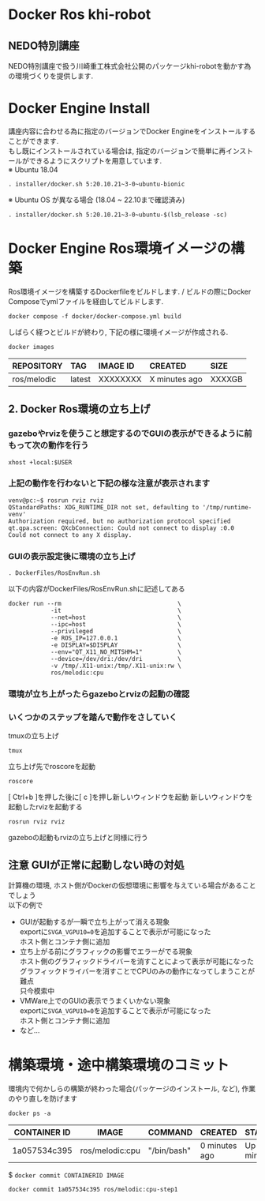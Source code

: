 # Docker Ros khi-robot 
## NEDO特別講座 
NEDO特別講座で扱う川崎重工株式会社公開のパッケージkhi-robotを動かす為の環境づくりを提供します.

# Docker Engine Install
講座内容に合わせる為に指定のバージョンでDocker Engineをインストールすることができます. \
もし既にインストールされている場合は, 指定のバージョンで簡単に再インストールができるようにスクリプトを用意しています. \
※ Ubuntu 18.04
```
. installer/docker.sh 5:20.10.21~3-0~ubuntu-bionic
```
※ Ubuntu OS が異なる場合 (18.04 ~ 22.10まで確認済み)
```
. installer/docker.sh 5:20.10.21~3-0~ubuntu-$(lsb_release -sc)
```
# Docker Engine Ros環境イメージの構築
Ros環境イメージを構築するDockerfileをビルドします. /
ビルドの際にDocker Composeでymlファイルを経由してビルドします.
```
docker compose -f docker/docker-compose.yml build
```
しばらく経つとビルドが終わり, 下記の様に環境イメージが作成される.
```
docker images
```
|REPOSITORY|TAG|IMAGE ID|CREATED|SIZE|
|:---|:---|:---|:---|:---|
|ros/melodic|latest|XXXXXXXX|X minutes ago|XXXXGB|

## 2. Docker Ros環境の立ち上げ
### gazeboやrvizを使うこと想定するのでGUIの表示ができるように前もって次の動作を行う
```
xhost +local:$USER
```
### 上記の動作を行わないと下記の様な注意が表示されます 
`venv@pc:~$ rosrun rviz rviz` \
`QStandardPaths: XDG_RUNTIME_DIR not set, defaulting to '/tmp/runtime-venv'` \
`Authorization required, but no authorization protocol specified` \
`qt.qpa.screen: QXcbConnection: Could not connect to display :0.0` \
`Could not connect to any X display.` 
### GUIの表示設定後に環境の立ち上げ
```
. DockerFiles/RosEnvRun.sh
```
以下の内容がDockerFiles/RosEnvRun.shに記述してある
```
docker run --rm                                 \
            -it                                 \
            --net=host                          \
            --ipc=host                          \
            --privileged                        \
            -e ROS_IP=127.0.0.1                 \
            -e DISPLAY=$DISPLAY                 \
            --env="QT_X11_NO_MITSHM=1"          \
            --device=/dev/dri:/dev/dri          \
            -v /tmp/.X11-unix:/tmp/.X11-unix:rw \
            ros/melodic:cpu
```
### 環境が立ち上がったらgazeboとrvizの起動の確認
### いくつかのステップを踏んで動作をさしていく
tmuxの立ち上げ
```
tmux  
```
立ち上げ先でroscoreを起動
```
roscore 
```
[ Ctrl+b ]を押した後に[ c ]を押し新しいウィンドウを起動
新しいウィンドウを起動したrvizを起動する
```
rosrun rviz rviz
```
gazeboの起動もrvizの立ち上げと同様に行う
## 注意 GUIが正常に起動しない時の対処
計算機の環境, ホスト側がDockerの仮想環境に影響を与えている場合があることでしょう\
以下の例で
* GUIが起動するが一瞬で立ち上がって消える現象 \
    exportに`SVGA_VGPU10=0`を追加することで表示が可能になった \
    ホスト側とコンテナ側に追加
* 立ち上がる前にグラフィックの影響でエラーがでる現象 \
    ホスト側のグラフィックドライバーを消すことによって表示が可能になった \
    グラフィックドライバーを消すことでCPUのみの動作になってしまうことが難点 \
    只今模索中
* VMWare上でのGUIの表示でうまくいかない現象 \
    exportに`SVGA_VGPU10=0`を追加することで表示が可能になった \
    ホスト側とコンテナ側に追加
* など...

# 構築環境・途中構築環境のコミット
環境内で何かしらの構築が終わった場合(パッケージのインストール, など), 作業のやり直しを防げます
```
docker ps -a
```
|CONTAINER ID|IMAGE|COMMAND|CREATED|STATUS|PORTS|NAMES|
|---|---|---|---|---|---|---|
|1a057534c395|ros/melodic:cpu|"/bin/bash"|0 minutes ago|Up 0 minutes||gifted_shaw|

$ `docker commit CONTAINERID IMAGE` 
```
docker commit 1a057534c395 ros/melodic:cpu-step1
```
